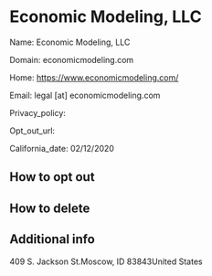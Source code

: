 
# Economic Modeling, LLC

Name: Economic Modeling, LLC

Domain: economicmodeling.com

Home: https://www.economicmodeling.com/

Email: legal [at] economicmodeling.com

Privacy_policy: 

Opt_out_url: 

California_date: 02/12/2020



## How to opt out



## How to delete



## Additional info



409 S. Jackson St.Moscow, ID 83843United States

